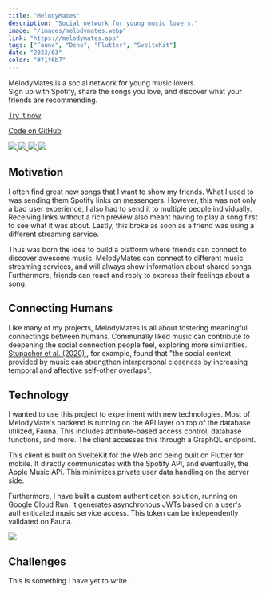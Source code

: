 ```yaml
---
title: "MelodyMates"
description: "Social network for young music lovers."
image: "/images/melodymates.webp"
link: "https://melodymates.app"
tags: ["Fauna", "Deno", "Flutter", "SvelteKit"]
date: "2023/03"
color: "#f1f6b7"
---
```


<p>
	MelodyMates is a social network for young music lovers.
	<br />
	Sign up with Spotify, share the songs you love, and discover what your friends are recommending.
</p>
<div class="flex flex-wrap gap-2 pb-2 pt-4">
	<a
		href="https://melodymates.app"
		target="_blank"
		class="elevated-card-hoverable elevated-1 group inline-block h-8 w-fit">
		<div class="flex h-full w-full items-center justify-center border-b-2 border-l-4 border-r-2 border-t-4 border-black px-12">
			<p class="decoration-[0.125rem] underline-offset-[0.3rem] group-hover:underline">
				Try it now
			</p>
		</div>
	</a>
	<a
		href="https://github.com/koenidv/melodymates"
		target="_blank"
		class="elevated-card-hoverable elevated-1 group inline-block h-8 w-fit">
		<div class="flex h-full w-full items-center justify-center border-b-2 border-l-4 border-r-2 border-t-4 border-black px-12">
			<p class="decoration-[0.125rem] underline-offset-[0.3rem] group-hover:underline">
				Code on GitHub
			</p>
		</div>
	</a>
</div>
<div class="imagecarousel flex flex-row gap-2 overflow-x-scroll rounded">
	<a
		target="_blank"
		class="transition-all duration-200 hover:saturate-100 lg:saturate-0"
		href="https://user-images.githubusercontent.com/32238636/234383204-cfd9e5fe-743f-45ee-b054-9dac9ad465cc.png">
		<img
			class="max-h-[40vh] min-w-[7.5rem] rounded"
			src="https://user-images.githubusercontent.com/32238636/234383204-cfd9e5fe-743f-45ee-b054-9dac9ad465cc.png"
		/>
	</a>
	<a
		target="_blank"
		class="transition-all duration-200 hover:saturate-100 lg:saturate-0"
		href="https://user-images.githubusercontent.com/32238636/234383213-91b8f412-c4a7-45c8-910a-bc2a939c4678.png">
		<img
			class="max-h-[40vh] min-w-[7.5rem] rounded"
			src="https://user-images.githubusercontent.com/32238636/234383213-91b8f412-c4a7-45c8-910a-bc2a939c4678.png"
		/>
	</a>
	<a
		target="_blank"
		class="transition-all duration-200 hover:saturate-100 lg:saturate-0"
		href="https://user-images.githubusercontent.com/32238636/234383226-4699cbfa-1de5-4492-977b-520345ba5058.png">
		<img
			class="max-h-[40vh] min-w-[7.5rem] rounded"
			src="https://user-images.githubusercontent.com/32238636/234383226-4699cbfa-1de5-4492-977b-520345ba5058.png"
		/>
	</a>
	<a
		target="_blank"
		class="transition-all duration-200 hover:saturate-100 lg:saturate-0"
		href="https://user-images.githubusercontent.com/32238636/234383242-daef942c-f03a-4a4f-bd77-ea3a1990e80c.png">
		<img
			class="max-h-[40vh] min-w-[7.5rem] rounded"
			src="https://user-images.githubusercontent.com/32238636/234383242-daef942c-f03a-4a4f-bd77-ea3a1990e80c.png"
		/>
	</a>
</div>
<h2 class="pt-4 font-poppins text-3xl">Motivation</h2>
<p>
	I often find great new songs that I want to show my friends. What I used to was sending them
	Spotify links on messengers. However, this was not only a bad user experience, I also had to send
	it to multiple people individually. Receiving links without a rich preview also meant having to
	play a song first to see what it was about. Lastly, this broke as soon as a friend was using a
	different streaming service.
</p>
<p>
	Thus was born the idea to build a platform where friends can connect to discover awesome music.
	MelodyMates can connect to different music streaming services, and will always show information
	about shared songs. Furthermore, friends can react and reply to express their feelings about a
	song.
</p>
<h2 class="pt-4 font-poppins text-3xl">Connecting Humans</h2>
<p>
	Like many of my projects, MelodyMates is all about fostering meaningful connectings between
	humans. Communally liked music can contribute to deepening the social connection people feel,
	exploring more similarities.
	<a
		class="bg-[#e8e7ed] decoration-[0.125rem] underline-offset-[0.3rem] hover:underline"
		href="https://www.semanticscholar.org/paper/Cultural-Familiarity-and-Individual-Musical-Taste-Stupacher-Witek/77fdaab24703432b2891f1fb8db30fa34830f690">
		Stupacher et al. (2020)
	</a>, for example, found that "the social context provided by music can strengthen interpersonal closeness
	by increasing temporal and affective self-other overlaps".
</p>
<h2 class="pt-4 font-poppins text-3xl">Technology</h2>
<p>
	I wanted to use this project to experiment with new technologies. Most of MelodyMate's backend is
	running on the API layer on top of the database utilized, Fauna. This includes attribute-based
	access control, database functions, and more. The client accesses this through a GraphQL endpoint.
</p>
<p>
	This client is built on SvelteKit for the Web and being built on Flutter for mobile. It directly
	communicates with the Spotify API, and eventually, the Apple Music API. This minimizes private
	user data handling on the server side.
</p>
<p>
	Furthermore, I have built a custom authentication solution, running on Google Cloud Run. It
	generates asynchronous JWTs based on a user's authenticated music service access. This token can
	be independently validated on Fauna.
</p>
<div class="flex flex-row gap-2 overflow-x-scroll">
	<a
		target="_blank"
		class="transition-all duration-200 hover:saturate-100 lg:saturate-0"
		href="https://user-images.githubusercontent.com/32238636/234679138-054267b9-162f-4359-8f8a-b34eb024165d.png">
		<img
			class="max-h-[40vh] rounded"
			src="https://user-images.githubusercontent.com/32238636/234679138-054267b9-162f-4359-8f8a-b34eb024165d.png"
		/>
	</a>
</div>
<h2 class="pt-4 font-poppins text-3xl">Challenges</h2>
<p>This is something I have yet to write.</p>
